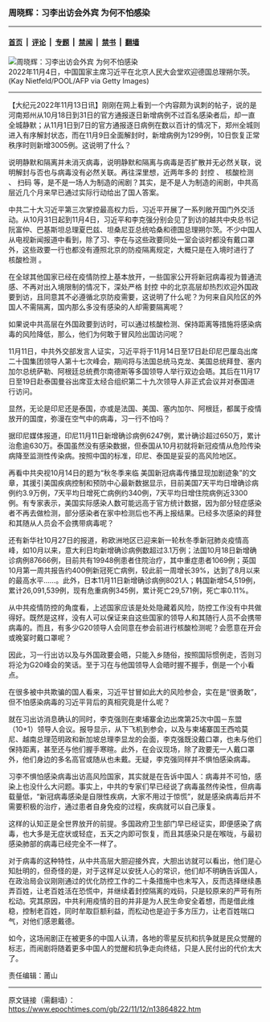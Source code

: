 ### 周晓辉：习李出访会外宾 为何不怕感染

---

#### [首页](../../../..?n13864822) &nbsp;|&nbsp; [评论](../../../../../epoch-comment?n13864822) &nbsp;|&nbsp; [专题](../../../../../epoch-special?n13864822) &nbsp;|&nbsp; [禁闻](../../../../../epoch-news?n13864822) &nbsp;|&nbsp; [禁书](../../../../../books?n13864822) &nbsp;|&nbsp; [翻墙](https://github.com/gfw-breaker/nogfw/blob/master/README.md?n13864822)


<div><img alt="周晓辉：习李出访会外宾 为何不怕感染" class="attachment-djy_600_400 size-djy_600_400 wp-post-image" src="https://i.epochtimes.com/assets/uploads/2022/11/id13859435-GettyImages-1244474247-600x400.jpeg"/>
<div class="caption">
 2022年11月4日，中国国家主席习近平在北京人民大会堂欢迎德国总理朔尔茨。(Kay Nietfeld/POOL/AFP via Getty Images)
</div></div><hr/><div class="post_content" id="artbody" itemprop="articleBody">
 <!-- article content begin -->
 <p>
  【大纪元2022年11月13日讯】刚刚在网上看到一个内容颇为讽刺的帖子，说的是河南郑州从10月18日到31日的官方通报逐日新增病例不过百名感染者后，却一直全城静默；从11月1日到7日的官方通报逐日病例在数以百计的情况下，郑州全城则进入有序解封状态，而在11月9日全面解封时，新增病例为1299例，10日恢复正常秩序时则新增3005例。这说明了什么？
 </p>
 <p>
  说明静默和隔离并未消灭病毒，说明静默和隔离与病毒是否扩散并无必然关联，说明解封与否也与病毒没有必然关联。再往深里想，近两年多的
  <ok href="https://www.epochtimes.com/gb/tag/%E5%B0%81%E6%8E%A7.html">
   封控
  </ok>
  、
  <ok href="https://www.epochtimes.com/gb/tag/%E6%A0%B8%E9%85%B8%E6%A3%80%E6%B5%8B.html">
   核酸检测
  </ok>
  、
  <ok href="https://www.epochtimes.com/gb/tag/%E6%89%AB%E7%A0%81.html">
   扫码
  </ok>
  等，是不是一场人为制造的闹剧？其实，是不是人为制造的闹剧，中共高层近几个月来早已通过实际行动给出了国人答案。
 </p>
 <p>
  中共二十大习近平第三次掌控最高权力后，习近平开展了一系列敞开国门外交活动。从10月31日起到11月4日，习近平和李克强分别会见了到访的越共中央总书记阮富仲、巴基斯坦总理夏巴兹、坦桑尼亚总统哈桑和德国总理朔尔茨。不少中国人从电视新闻报道中看到，除了习、李在与这些政要同处一室会谈时都没有戴口罩外，这些政要一行也都没有遵照北京的防疫隔离规定，大概只是在入境时进行了
  <ok href="https://www.epochtimes.com/gb/tag/%E6%A0%B8%E9%85%B8%E6%A3%80%E6%B5%8B.html">
   核酸检测
  </ok>
  。
 </p>
 <p>
  在全球其他国家已经在疫情防控上基本放开，一些国家公开将新冠病毒视为普通流感、不再对出入境限制的情况下，深处严格
  <ok href="https://www.epochtimes.com/gb/tag/%E5%B0%81%E6%8E%A7.html">
   封控
  </ok>
  中的北京高层却热烈欢迎外国政要到访，且同意其不必遵循北京防疫需要，这说明了什么呢？为何来自风险区的外国人不需隔离，国内那么多没有感染的人却需要隔离呢？
 </p>
 <p>
  如果说中共高层在外国政要到访时，可以通过核酸检测、保持距离等措施将感染病毒的风险降低，那么，他们为何敢于冒风险出国访问呢？
 </p>
 <p>
  11月11日，中共外交部发言人证实，习近平将于11月14日至17日赴印尼巴厘岛出席二十国集团领导人第十七次峰会，期间将与法国总统马克龙、美国总统拜登、塞内加尔总统萨勒、阿根廷总统费尔南德斯等多国领导人举行双边会晤。其后在11月17日至19日赴泰国曼谷出席亚太经合组织第二十九次领导人非正式会议并对泰国进行访问。
 </p>
 <p>
  显然，无论是印尼还是泰国，亦或是法国、美国、塞内加尔、阿根廷，都属于疫情放开的国度，弥漫在空气中的病毒，习一行不怕吗？
 </p>
 <p>
  据印尼媒体报道，印尼11月11日新增确诊病例6247例，累计确诊超过650万，累计治愈逾630万。泰国虽然没有感染数据，但泰国从10月初就将新冠疫情从危险传染病降至监测性传染病。按照中国的标准，印尼、泰国是妥妥的高风险地区。
 </p>
 <p>
  再看中共央视10月14日的题为“秋冬季来临 美国新冠病毒传播显现加剧迹象”的文章，其援引美国疾病控制和预防中心最新数据显示，目前美国7天平均日增确诊病例约3.9万例，7天平均日增死亡病例约340例，7天平均日增住院病例近3300例。有专家表示，美国实际感染人数可能远高于官方统计数据，因为部分轻症感染者不再去做检测，部分感染者在家中检测后也不再上报结果。已经多次感染的拜登和其随从人员会不会携带病毒呢？
 </p>
 <p>
  还有新华社10月27日的报道，称欧洲地区已迎来新一轮秋冬季新冠肺炎疫情高峰，如10月以来，意大利日均新增确诊病例数超过3.1万例；法国10月18日新增确诊病例87666例，目前共有19948例患者住院治疗，其中重症患者1069例；英国10月第一周共报告约400例新冠死亡病例，较此前一周增长39%，达到了8月以来的最高水平……。此外，日本11月11日新增确诊病例8021人；韩国新增54,519例，累计26,091,539例，现有危重病例345例，累计死亡29,571例，死亡率0.11%。
 </p>
 <p>
  从中共疫情防控的角度看，上述国家应该是处处隐藏着风险，防控工作没有中共做得好。既然是这样，没有人可以保证来自这些国家的领导人和其随行人员不会携带病毒的。而且，有多少G20领导人会同意在参会前进行核酸检测呢？会愿意在开会或晚宴时戴口罩呢？
 </p>
 <p>
  因此，习一行出访以及与外国政要会晤，只能入乡随俗，按照国际惯例走，否则习将沦为G20峰会的笑话。至于习在与他国领导人会晤时握不握手，倒是一个小看点。
 </p>
 <p>
  在很多被中共欺骗的国人看来，习近平甘冒如此大的风险参会，实在是“很勇敢”，但不怕感染病毒的习近平背后的真相究竟是什么呢？
 </p>
 <p>
  就在习出访消息确认的同时，李克强则在柬埔寨金边出席第25次中国－东盟（10+1）领导人会议。报导显示，从下飞机到参会，以及与柬埔寨国王西哈莫尼、越南总理范明政和新加坡总理李显龙的会面，李克强既没戴口罩，也未与他们保持距离，甚至还与他们握手寒暄。此外，在会议现场，除了政要无一人戴口罩外，他们身边的多名高官或随从也未戴。无疑，李克强同样并不惧怕感染病毒。
 </p>
 <p>
  习李不惧怕感染病毒出访高风险国家，其实就是在告诉中国人：病毒并不可怕，感染上也没什么大问题。事实上，中共的专家们早已经说了病毒虽然传染性，但病毒载量低，“新冠病毒感染是自限性疾病，大家不用过于惊慌”，就是感染病毒后并不需要积极的治疗，通过患者自身免疫的过程，疾病就可以自己康复。
 </p>
 <p>
  这样的认知正是全世界放开的前提。多国政府卫生部门早已经证实，即便感染了病毒，也大多是无症状或轻症，五天之内即可恢复，而且其感染只是在喉咙，与最初感染肺部的病毒已经完全不一样了。
 </p>
 <p>
  对于病毒的这种特性，从中共高层大胆迎接外宾，大胆出访就可以看出，他们是心知肚明的，但奇怪的是，对于这样足以安抚人心的常识，他们却不明确告诉国人，在政治局会议刚刚通过的优化防控工作的二十条措施中也未写入，反而选择继续愚弄百姓，让老百姓活在恐慌中，并继续着封控隔离的戏码，只是较原来的严苛有所松动。究其原因，中共利用疫情的目的并非是为人民生命安全着想，而是借此维稳，控制老百姓，同时牟取巨额利益，而松动也是迫于多方压力，让老百姓喘口气，对他们感恩戴德。
 </p>
 <p>
  如今，这场闹剧正在被更多的中国人认清，各地的零星反抗和抗争就是民众觉醒的标志，而闹剧将随着更多中国人的觉醒和抗争走向终结，只是人民付出的代价太大了。
 </p>
 <p>
  责任编辑：莆山
 </p>
 <!-- article content end -->
 <div id="below_article_ad">
 </div>
</div>


---

原文链接（需翻墙）：https://www.epochtimes.com/gb/22/11/12/n13864822.htm